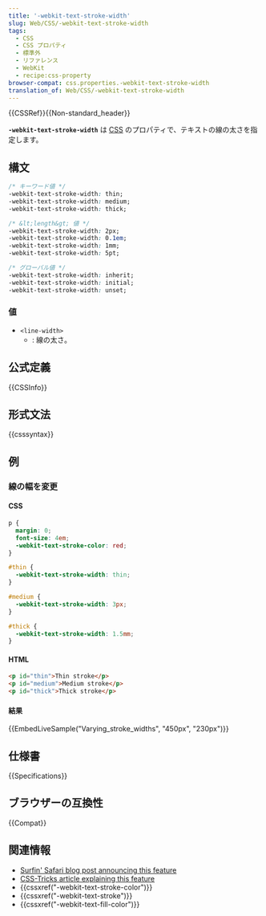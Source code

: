 ```yaml
---
title: '-webkit-text-stroke-width'
slug: Web/CSS/-webkit-text-stroke-width
tags:
  - CSS
  - CSS プロパティ
  - 標準外
  - リファレンス
  - WebKit
  - recipe:css-property
browser-compat: css.properties.-webkit-text-stroke-width
translation_of: Web/CSS/-webkit-text-stroke-width
---
```

{{CSSRef}}{{Non-standard_header}}

**`-webkit-text-stroke-width`** は [CSS](/ja/docs/Web/CSS) のプロパティで、テキストの線の太さを指定します。

## 構文

```css
/* キーワード値 */
-webkit-text-stroke-width: thin;
-webkit-text-stroke-width: medium;
-webkit-text-stroke-width: thick;

/* &lt;length&gt; 値 */
-webkit-text-stroke-width: 2px;
-webkit-text-stroke-width: 0.1em;
-webkit-text-stroke-width: 1mm;
-webkit-text-stroke-width: 5pt;

/* グローバル値 */
-webkit-text-stroke-width: inherit;
-webkit-text-stroke-width: initial;
-webkit-text-stroke-width: unset;
```

### 値

- `<line-width>`
  - : 線の太さ。

## 公式定義

{{CSSInfo}}

## 形式文法

{{csssyntax}}

## 例

### 線の幅を変更

#### CSS

```css
p {
  margin: 0;
  font-size: 4em;
  -webkit-text-stroke-color: red;
}

#thin {
  -webkit-text-stroke-width: thin;
}

#medium {
  -webkit-text-stroke-width: 3px;
}

#thick {
  -webkit-text-stroke-width: 1.5mm;
}
```

#### HTML

```html
<p id="thin">Thin stroke</p>
<p id="medium">Medium stroke</p>
<p id="thick">Thick stroke</p>
```

#### 結果

{{EmbedLiveSample("Varying_stroke_widths", "450px", "230px")}}

## 仕様書

{{Specifications}}

## ブラウザーの互換性

{{Compat}}

## 関連情報

- [Surfin' Safari blog post announcing this feature](https://www.webkit.org/blog/85/introducing-text-stroke/)
- [CSS-Tricks article explaining this feature](https://css-tricks.com/adding-stroke-to-web-text/)
- {{cssxref("-webkit-text-stroke-color")}}
- {{cssxref("-webkit-text-stroke")}}
- {{cssxref("-webkit-text-fill-color")}}
